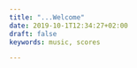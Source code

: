 ```yaml
---
title: "...Welcome"
date: 2019-10-1T12:34:27+02:00
draft: false
keywords: music, scores

---
```


